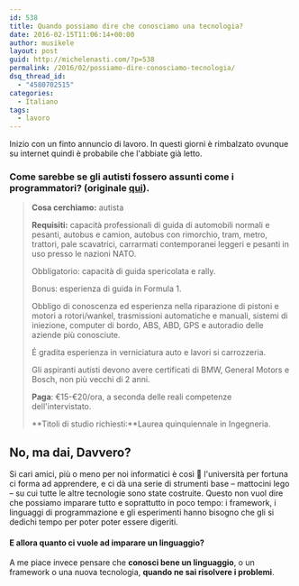 ```yaml
---
id: 538
title: Quando possiamo dire che conosciamo una tecnologia?
date: 2016-02-15T11:06:14+00:00
author: musikele
layout: post
guid: http://michelenasti.com/?p=538
permalink: /2016/02/possiamo-dire-conosciamo-tecnologia/
dsq_thread_id:
  - "4580702515"
categories:
  - Italiano
tags:
  - lavoro
---
```

Inizio con un finto annuncio di lavoro. In questi giorni è rimbalzato ovunque su internet quindi è probabile che l'abbiate già letto.

### Come sarebbe se gli autisti fossero assunti come i programmatori? (originale [qui](https://www.jitbit.com/alexblog/203-what-if-drivers-were-hired-like-programmers/)).

> **Cosa cerchiamo:** autista
> 
> **Requisiti:** capacità professionali di guida di automobili normali e pesanti, autobus e camion, autobus con rimorchio, tram, metro, trattori, pale scavatrici, carrarmati contemporanei leggeri e pesanti in uso presso le nazioni NATO.
> 
> Obbligatorio: capacità di guida spericolata e rally.
> 
> Bonus: esperienza di guida in Formula 1.
> 
> Obbligo di conoscenza ed esperienza nella riparazione di pistoni e motori a rotori/wankel, trasmissioni automatiche e manuali, sistemi di iniezione, computer di bordo, ABS, ABD, GPS e autoradio delle aziende più conosciute.
> 
> É gradita esperienza in verniciatura auto e lavori si carrozzeria.
> 
> Gli aspiranti autisti devono avere certificati di BMW, General Motors e Bosch, non più vecchi di 2 anni.
> 
> **Paga**: €15-€20/ora, a seconda delle reali competenze dell'intervistato.
> 
> **Titoli di studio richiesti:**Laurea quinquiennale in Ingegneria.

## No, ma dai, Davvero?

Si cari amici, più o meno per noi informatici è così 🙂 l'università per fortuna ci forma ad apprendere, e ci dà una serie di strumenti base &#8211; mattocini lego &#8211; su cui tutte le altre tecnologie sono state costruite. Questo non vuol dire che possiamo imparare tutto e soprattutto in poco tempo: i framework, i linguaggi di programmazione e gli esperimenti hanno bisogno che gli si dedichi tempo per poter poter essere digeriti.

#### E allora quanto ci vuole ad imparare un linguaggio?

A me piace invece pensare che **conosci bene un linguaggio**, o un framework o una nuova tecnologia, **quando ne sai risolvere i problemi**.